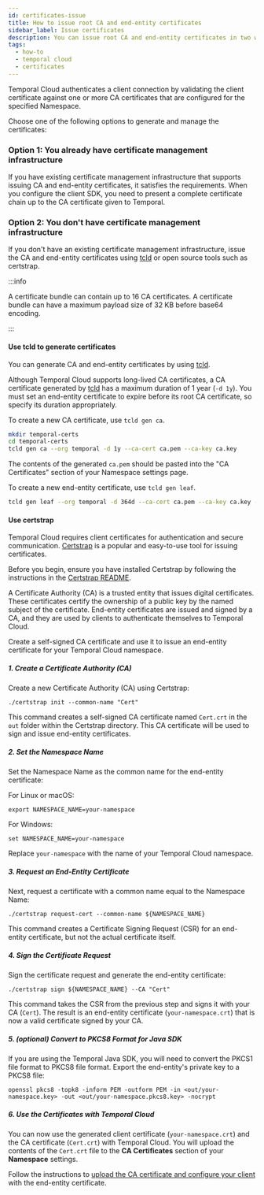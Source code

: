 ```yaml
---
id: certificates-issue
title: How to issue root CA and end-entity certificates
sidebar_label: Issue certificates
description: You can issue root CA and end-entity certificates in two ways.
tags:
  - how-to
  - temporal cloud
  - certificates
---
```


Temporal Cloud authenticates a client connection by validating the client certificate against one or more CA certificates that are configured for the specified Namespace.

Choose one of the following options to generate and manage the certificates:

### Option 1: You already have certificate management infrastructure

If you have existing certificate management infrastructure that supports issuing CA and end-entity certificates, it satisfies the requirements.
When you configure the client SDK, you need to present a complete certificate chain up to the CA certificate given to Temporal.

### Option 2: You don't have certificate management infrastructure

If you don't have an existing certificate management infrastructure, issue the CA and end-entity certificates using [tcld](/cloud/tcld) or open source tools such as certstrap.

:::info

A certificate bundle can contain up to 16 CA certificates.
A certificate bundle can have a maximum payload size of 32 KB before base64 encoding.

:::

#### Use tcld to generate certificates

You can generate CA and end-entity certificates by using [tcld](/cloud/tcld).

Although Temporal Cloud supports long-lived CA certificates, a CA certificate generated by [tcld](/cloud/tcld) has a maximum duration of 1 year (`-d 1y`).
You must set an end-entity certificate to expire before its root CA certificate, so specify its duration appropriately.

To create a new CA certificate, use `tcld gen ca`.

```sh
mkdir temporal-certs
cd temporal-certs
tcld gen ca --org temporal -d 1y --ca-cert ca.pem --ca-key ca.key
```

The contents of the generated `ca.pem` should be pasted into the "CA Certificates" section of your Namespace settings page.

To create a new end-entity certificate, use `tcld gen leaf`.

```sh
tcld gen leaf --org temporal -d 364d --ca-cert ca.pem --ca-key ca.key --cert client.pem --key client.key
```

#### Use certstrap

Temporal Cloud requires client certificates for authentication and secure communication.
[Certstrap](https://github.com/square/certstrap) is a popular and easy-to-use tool for issuing certificates.

Before you begin, ensure you have installed Certstrap by following the instructions in the [Certstrap README](https://github.com/square/certstrap#getting-started).

A Certificate Authority (CA) is a trusted entity that issues digital certificates.
These certificates certify the ownership of a public key by the named subject of the certificate.
End-entity certificates are issued and signed by a CA, and they are used by clients to authenticate themselves to Temporal Cloud.

Create a self-signed CA certificate and use it to issue an end-entity certificate for your Temporal Cloud namespace.

##### 1. Create a Certificate Authority (CA)

Create a new Certificate Authority (CA) using Certstrap:

```command
./certstrap init --common-name "Cert"
```

This command creates a self-signed CA certificate named `Cert.crt` in the `out` folder within the Certstrap directory.
This CA certificate will be used to sign and issue end-entity certificates.

##### 2. Set the Namespace Name

Set the Namespace Name as the common name for the end-entity certificate:

<Tabs>
  <TabItem value="macos" label="macOs" default>

For Linux or macOS:

```command
export NAMESPACE_NAME=your-namespace
```

</TabItem>
    <TabItem value="windows" label="Windows" default>

For Windows:

```command
set NAMESPACE_NAME=your-namespace
```

</TabItem>
</Tabs>

Replace `your-namespace` with the name of your Temporal Cloud namespace.

##### 3. Request an End-Entity Certificate

Next, request a certificate with a common name equal to the Namespace Name:

```command
./certstrap request-cert --common-name ${NAMESPACE_NAME}
```

This command creates a Certificate Signing Request (CSR) for an end-entity certificate, but not the actual certificate itself.

##### 4. Sign the Certificate Request

Sign the certificate request and generate the end-entity certificate:

```command
./certstrap sign ${NAMESPACE_NAME} --CA "Cert"
```

This command takes the CSR from the previous step and signs it with your CA (`Cert`).
The result is an end-entity certificate (`your-namespace.crt`) that is now a valid certificate signed by your CA.

##### 5. (optional) Convert to PKCS8 Format for Java SDK

If you are using the Temporal Java SDK, you will need to convert the PKCS1 file format to PKCS8 file format.
Export the end-entity's private key to a PKCS8 file:

```command
openssl pkcs8 -topk8 -inform PEM -outform PEM -in <out/your-namespace.key> -out <out/your-namespace.pkcs8.key> -nocrypt
```

##### 6. Use the Certificates with Temporal Cloud

You can now use the generated client certificate (`your-namespace.crt`) and the CA certificate (`Cert.crt`) with Temporal Cloud.
You will upload the contents of the `Cert.crt` file to the **CA Certificates** section of your **Namespace** settings.

Follow the instructions to [upload the CA certificate and configure your client](/cloud/certificates#update-certificates-using-temporal-cloud-ui) with the end-entity certificate.
